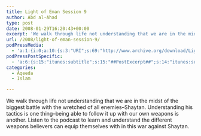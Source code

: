 ```yaml
---
title: Light of Eman Session 9
author: Abd al-Ahad
type: post
date: 2008-01-29T16:20:43+00:00
excerpt: 'We walk through life not understanding that we are in the midst of the biggest battle with the wretched of all enemies--Shaytan. Understanding his tactics is one thing--being able to follow it up with our own weapons is another.  Listen to the podcast to learn and understand the different weapons believers can equip themselves with in this war against Shaytan.'
url: /2008/light-of-eman-session-9/
podPressMedia:
  - 'a:1:{i:0;a:10:{s:3:"URI";s:69:"http://www.archive.org/download/LightOfEmanSession9/loe-session09.mp3";s:5:"title";s:0:"";s:4:"type";s:9:"audio_mp3";s:4:"size";s:1:"1";s:8:"duration";s:0:"";s:12:"previewImage";s:80:"http://www.ilmfruits.com/wp-content/plugins/podpress//images/vpreview_center.png";s:10:"dimensionW";s:3:"320";s:10:"dimensionH";s:3:"240";s:3:"rss";s:2:"on";s:4:"atom";s:2:"on";}}'
podPressPostSpecific:
  - 'a:6:{s:15:"itunes:subtitle";s:15:"##PostExcerpt##";s:14:"itunes:summary";s:15:"##PostExcerpt##";s:15:"itunes:keywords";s:17:"##WordPressCats##";s:13:"itunes:author";s:10:"##Global##";s:15:"itunes:explicit";s:7:"Default";s:12:"itunes:block";s:7:"Default";}'
categories:
  - Aqeeda
  - Islam

---
```

We walk through life not understanding that we are in the midst of the biggest battle with the wretched of all enemies&#8211;Shaytan. Understanding his tactics is one thing&#8211;being able to follow it up with our own weapons is another. Listen to the podcast to learn and understand the different weapons believers can equip themselves with in this war against Shaytan.